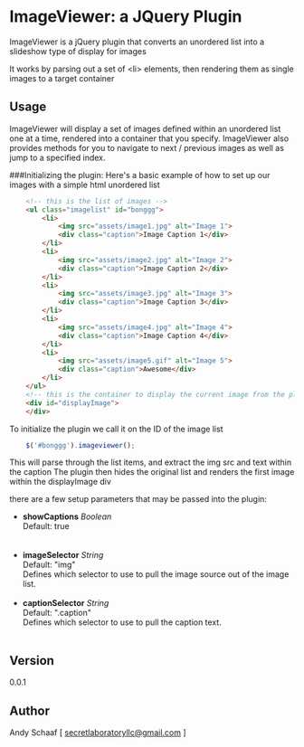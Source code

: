 ImageViewer: a JQuery Plugin
===========

ImageViewer is a jQuery plugin that converts an unordered list into a slideshow type of display for images

It works by parsing out a set of &lt;li&gt; elements, then rendering them as single images to a target container
	
## Usage
ImageViewer will display a set of images defined within an unordered list one at a time, rendered into a container that you specify.
ImageViewer also provides methods for you to navigate to next / previous images as well as jump to a specified index.

###Initializing the plugin:
Here's a basic example of how to set up our images with a simple html unordered list

```html
	<!-- this is the list of images -->
	<ul class="imagelist" id="bonggg">
		<li>
			<img src="assets/image1.jpg" alt="Image 1">
			<div class="caption">Image Caption 1</div>
		</li>
		<li>
			<img src="assets/image2.jpg" alt="Image 2">
			<div class="caption">Image Caption 2</div>
		</li>
		<li>
			<img src="assets/image3.jpg" alt="Image 3">
			<div class="caption">Image Caption 3</div>
		</li>
		<li>
			<img src="assets/image4.jpg" alt="Image 4">
			<div class="caption">Image Caption 4</div>
		</li>
		<li>
			<img src="assets/image5.gif" alt="Image 5">
			<div class="caption">Awesome</div>
		</li>
	</ul>
	<!-- this is the container to display the current image from the plugin -->
	<div id="displayImage">
	</div>
```

To initialize the plugin we call it on the ID of the image list
```javascript
	$('#bonggg').imageviewer();
```
This will parse through the list items, and extract the img src and text within the caption
The plugin then hides the original list and renders the first image within the displayImage div

there are a few setup parameters that may be passed into the plugin:
<ul>
	<li>
		<b>showCaptions</b>
		<i>Boolean</i><br/>
		Default: true<br/>
		<br/><br/>
	</li>
	<li>
		<b>imageSelector</b>
		<i>String</i><br/>
		Default: "img"<br/>
		Defines which selector to use to pull the image source out of the image list.
		<br/><br/>
	</li>
	<li>
		<b>captionSelector</b>
		<i>String</i><br/>
		Default: ".caption"<br/>
		Defines which selector to use to pull the caption text.
		<br/><br/>
	</li>
	
	
</ul>


## Version
0.0.1

## Author
Andy Schaaf [ secretlaboratoryllc@gmail.com ]